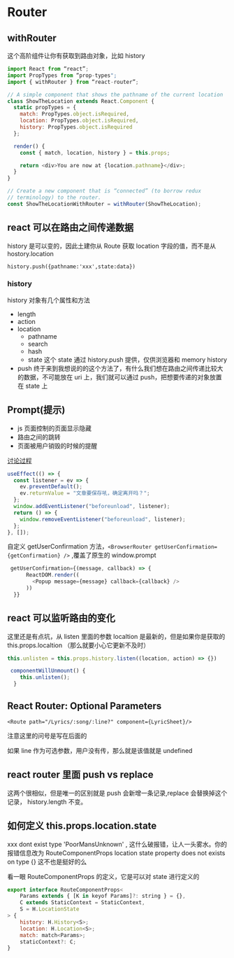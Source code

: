 # Router

## withRouter

这个高阶组件让你有获取到路由对象，比如 history

```js
import React from “react”;
import PropTypes from “prop-types";
import { withRouter } from “react-router”;

// A simple component that shows the pathname of the current location
class ShowTheLocation extends React.Component {
  static propTypes = {
    match: PropTypes.object.isRequired,
    location: PropTypes.object.isRequired,
    history: PropTypes.object.isRequired
  };

  render() {
    const { match, location, history } = this.props;

    return <div>You are now at {location.pathname}</div>;
  }
}

// Create a new component that is “connected” (to borrow redux
// terminology) to the router.
const ShowTheLocationWithRouter = withRouter(ShowTheLocation);
```

## react 可以在路由之间传递数据

history 是可以变的，因此土建你从 Route 获取 location 字段的值，而不是从 hostory.location

`history.push({pathname:'xxx',state:data})`

### history

history 对象有几个属性和方法

- length
- action
- location
  - pathname
  - search
  - hash
  - state 这个 state 通过 history.push 提供，仅供浏览器和 memory history
- push 终于来到我想说的的这个方法了，有什么我们想在路由之间传递比较大的数据，不可能放在 uri 上，我们就可以通过 push，把想要传递的对象放置在 state 上

## Prompt(提示)

- js 页面控制的页面显示隐藏
- 路由之间的跳转
- 页面被用户销毁的时候的提醒

[讨论过程](https://github.com/ReactTraining/react-router/issues/4635)

```js
useEffect(() => {
  const listener = ev => {
    ev.preventDefault();
    ev.returnValue = "文章要保存吼，确定离开吗？";
  };
  window.addEventListener("beforeunload", listener);
  return () => {
    window.removeEventListener("beforeunload", listener);
  };
}, []);
```

自定义 getUserConfirmation 方法，`<BrowserRouter getUserConfirmation={getConfirmation} />` ,覆盖了原生的 window.prompt

```js
 getUserConfirmation={(message, callback) => {
      ReactDOM.render((
        <Popup message={message} callback={callback} />
      ))
  }}
```

## react 可以监听路由的变化

这里还是有点坑，从 listen 里面的参数 localtion 是最新的，但是如果你是获取的 this.props.localtion （那么就要小心它更新不及时）

```js
this.unlisten = this.props.history.listen((location, action) => {})

 componentWillUnmount() {
    this.unlisten();
  }

```

## React Router: Optional Parameters

`<Route path="/Lyrics/:song/:line?" component={LyricSheet}/>`

注意这里的问号是写在后面的

如果 line 作为可选参数，用户没有传，那么就是该值就是 undefined

## react router 里面 push vs replace

这两个很相似，但是唯一的区别就是 push 会新增一条记录,replace 会替换掉这个记录， history.length 不变。

## 如何定义 this.props.location.state

xxx dont exist type 'PoorMansUnknown' , 这什么破报错，让人一头雾水。你的报错信息改为 RouteComponentProps location state property does not exists on type {} 这不也是挺好的么

看一眼 RouteComponentProps 的定义，它是可以对 state 进行定义的

```js
export interface RouteComponentProps<
    Params extends { [K in keyof Params]?: string } = {},
    C extends StaticContext = StaticContext,
    S = H.LocationState
> {
    history: H.History<S>;
    location: H.Location<S>;
    match: match<Params>;
    staticContext?: C;
}
```
